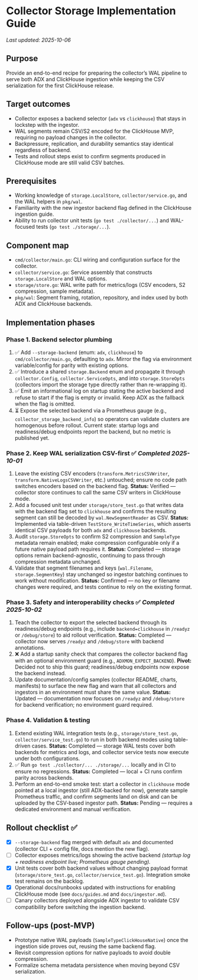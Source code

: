 # Collector Storage Implementation Guide

_Last updated: 2025-10-06_

## Purpose

Provide an end-to-end recipe for preparing the collector’s WAL pipeline to serve both ADX and ClickHouse ingestion while keeping the CSV serialization for the first ClickHouse release.

## Target outcomes

- Collector exposes a backend selector (`adx` vs `clickhouse`) that stays in lockstep with the ingestor.
- WAL segments remain CSV/S2 encoded for the ClickHouse MVP, requiring no payload changes in the collector.
- Backpressure, replication, and durability semantics stay identical regardless of backend.
- Tests and rollout steps exist to confirm segments produced in ClickHouse mode are still valid CSV batches.

## Prerequisites

- Working knowledge of `storage.LocalStore`, `collector/service.go`, and the WAL helpers in `pkg/wal`.
- Familiarity with the new ingestor backend flag defined in the ClickHouse ingestion guide.
- Ability to run collector unit tests (`go test ./collector/...`) and WAL-focused tests (`go test ./storage/...`).

## Component map

- `cmd/collector/main.go`: CLI wiring and configuration surface for the collector.
- `collector/service.go`: Service assembly that constructs `storage.LocalStore` and WAL options.
- `storage/store.go`: WAL write path for metrics/logs (CSV encoders, S2 compression, sample metadata).
- `pkg/wal`: Segment framing, rotation, repository, and index used by both ADX and ClickHouse backends.

## Implementation phases

### Phase 1. Backend selector plumbing

1. ✅ Add `--storage-backend` (enum: `adx`, `clickhouse`) to `cmd/collector/main.go`, defaulting to `adx`. Mirror the flag via environment variable/config for parity with existing options.
2. ✅ Introduce a shared `storage.Backend` enum and propagate it through `collector.Config`, `collector.ServiceOpts`, and into `storage.StoreOpts` (collectors import the storage type directly rather than re-wrapping it).
3. ✅ Emit an informational log on startup stating the active backend and refuse to start if the flag is empty or invalid. Keep ADX as the fallback when the flag is omitted.
4. ⏳ Expose the selected backend via a Prometheus gauge (e.g., `collector_storage_backend_info`) so operators can validate clusters are homogenous before rollout. Current state: startup logs and readiness/debug endpoints report the backend, but no metric is published yet.

### Phase 2. Keep WAL serialization CSV-first ✅ _Completed 2025-10-01_

1. Leave the existing CSV encoders (`transform.MetricsCSVWriter`, `transform.NativeLogsCSVWriter`, etc.) untouched; ensure no code path switches encoders based on the backend flag. **Status:** Verified — collector store continues to call the same CSV writers in ClickHouse mode.
2. Add a focused unit test under `storage/store_test.go` that writes data with the backend flag set to `clickhouse` and confirms the resulting segment can still be decoded by `wal.NewSegmentReader` as CSV. **Status:** Implemented via table-driven `TestStore_WriteTimeSeries`, which asserts identical CSV payloads for both `adx` and `clickhouse` backends.
3. Audit `storage.StoreOpts` to confirm S2 compression and `SampleType` metadata remain enabled; make compression configurable only if a future native payload path requires it. **Status:** Completed — storage options remain backend-agnostic, continuing to pass through compression metadata unchanged.
4. Validate that segment filenames and keys (`wal.Filename`, `storage.SegmentKey`) stay unchanged so ingestor batching continues to work without modification. **Status:** Confirmed — no key or filename changes were required, and tests continue to rely on the existing format.

### Phase 3. Safety and interoperability checks ✅ _Completed 2025-10-02_

1. Teach the collector to export the selected backend through its readiness/debug endpoints (e.g., include `backend=clickhouse` in `/readyz` or `/debug/store`) to aid rollout verification. **Status:** Completed — collector now serves `/readyz` and `/debug/store` with backend annotations.
2. ❌ Add a startup sanity check that compares the collector backend flag with an optional environment guard (e.g., `ADXMON_EXPECT_BACKEND`). **Pivot:** Decided not to ship this guard; readiness/debug endpoints now expose the backend instead.
3. Update documentation/config samples (collector README, charts, manifests) to surface the new flag and warn that all collectors and ingestors in an environment must share the same value. **Status:** Updated — documentation now focuses on `/readyz` and `/debug/store` for backend verification; no environment guard required.

### Phase 4. Validation & testing

1. Extend existing WAL integration tests (e.g., `storage/store_test.go`, `collector/service_test.go`) to run in both backend modes using table-driven cases. **Status:** Completed — storage WAL tests cover both backends for metrics and logs, and collector service tests now execute under both configurations.
2. ✅ Run `go test ./collector/... ./storage/...` locally and in CI to ensure no regressions. **Status:** Completed — local + CI runs confirm parity across backends.
3. Perform an end-to-end smoke test: start a collector in `clickhouse` mode pointed at a local ingestor (still ADX-backed for now), generate sample Prometheus traffic, and confirm segments land on disk and can be uploaded by the CSV-based ingestor path. **Status:** Pending — requires a dedicated environment and manual verification.

## Rollout checklist ✅

- [x] `--storage-backend` flag merged with default `adx` and documented (collector CLI + config file, docs mention the new flag).
- [ ] Collector exposes metrics/logs showing the active backend _(startup log + readiness endpoint live; Prometheus gauge pending)._ 
- [x] Unit tests cover both backend values without changing payload format (`storage/store_test.go`, `collector/service_test.go`). Integration smoke test remains on the backlog.
- [x] Operational docs/runbooks updated with instructions for enabling ClickHouse mode (see `docs/guides.md` and `docs/ingestor.md`).
- [ ] Canary collectors deployed alongside ADX ingestor to validate CSV compatibility before switching the ingestion backend.

## Follow-ups (post-MVP)

- Prototype native WAL payloads (`SampleTypeClickHouseNative`) once the ingestion side proves out, reusing the same backend flag.
- Revisit compression options for native payloads to avoid double compression.
- Formalize schema metadata persistence when moving beyond CSV serialization.
